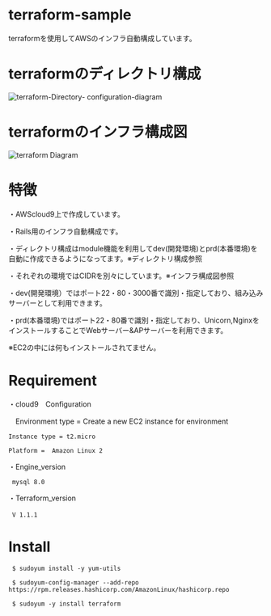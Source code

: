 
# terraform-sample

terraformを使用してAWSのインフラ自動構成しています。

# terraformのディレクトリ構成

![terraform-Directory- configuration-diagram](https://user-images.githubusercontent.com/90845405/147535054-9fa1d6fe-08ac-41ec-8222-911539cc1f60.jpg)

# terraformのインフラ構成図
![terraform Diagram](https://user-images.githubusercontent.com/90845405/147536223-3cffde63-736e-41e2-8a58-389d576e571e.jpg)

# 特徴

・AWScloud9上で作成しています。

・Rails用のインフラ自動構成です。

・ディレクトリ構成はmodule機能を利用してdev(開発環境)とprd(本番環境)を自動に作成できるようになってます。※ディレクトリ構成参照

・それぞれの環境ではCIDRを別々にしています。※インフラ構成図参照

・dev(開発環境）ではポート22・80・3000番で識別・指定しており、組み込みサーバーとして利用できます。

・prd(本番環境)ではポート22・80番で識別・指定しており、Unicorn,NginxをインストールすることでWebサーバー&APサーバーを利用できます。

※EC2の中には何もインストールされてません。

# Requirement

・cloud9　Configuration

  　Environment type = Create a new EC2 instance for environment
    
    Instance type = t2.micro
  
    Platform =  Amazon Linux 2
    
・Engine_version 

     mysql 8.0

・Terraform_version

     V 1.1.1　
     
# Install

     $ sudoyum install -y yum-utils
     
     $ sudoyum-config-manager --add-repo https://rpm.releases.hashicorp.com/AmazonLinux/hashicorp.repo
     
     $ sudoyum -y install terraform
